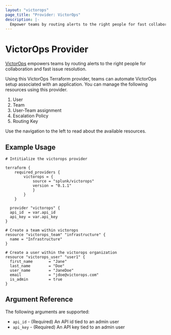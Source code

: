 ```yaml
---
layout: "victorops"
page_title: "Provider: VictorOps"
description: |-
  Empower teams by routing alerts to the right people for fast collaboration and issue resolution.
---
```


# VictorOps Provider

[VictorOps](https://www.victorops.com) empowers teams by routing alerts to the right people for collaboration and fast issue resolution.

Using this VictorOps Terraform provider, teams can automate VictorOps setup associated with an application.
You can manage the following resources using this provider.
1. User
2. Team
3. User-Team assignment
4. Escalation Policy
5. Routing Key

Use the navigation to the left to read about the available resources.

## Example Usage

```hcl
# Intitialize the victorops provider

terraform {
	required_providers {
		victorops = {
			source = "splunk/victorops"
			version = "0.1.1"
			}
		}
	}
  
  provider "victorops" {
  api_id  = var.api_id
  api_key = var.api_key
}

# Create a team within victorops
resource "victorops_team" "infrastructure" {
  name = "Infrastructure"
}

# Create a user within the victorops organization
resource "victorops_user" "user1" {
  first_name       = "Jane"
  last_name        = "Doe"
  user_name        = "JaneDoe"
  email            = "jdoe@victorops.com"
  is_admin         = true
}
```

## Argument Reference

The following arguments are supported:

* `api_id` - (Required) An API id tied to an admin user
* `api_key` - (Required) An API key tied to an admin user

